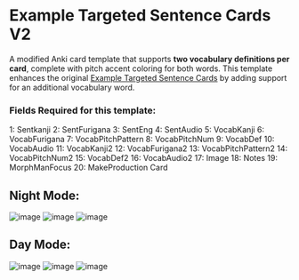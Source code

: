 # Example Targeted Sentence Cards V2

A modified Anki card template that supports **two vocabulary definitions per card**, complete with pitch accent coloring for both words. This template enhances the original [Example Targeted Sentence Cards](https://ankiweb.net/shared/info/1557722832) by adding support for an additional vocabulary word.

### Fields Required for this template:
1: Sentkanji
2: SentFurigana
3: SentEng
4: SentAudio
5: VocabKanji
6: VocabFurigana
7: VocabPitchPattern
8: VocabPitchNum
9: VocabDef
10: VocabAudio
11: VocabKanji2
12: VocabFurigana2
13: VocabPitchPattern2
14: VocabPitchNum2
15: VocabDef2
16: VocabAudio2
17: Image
18: Notes
19: MorphManFocus
20: MakeProduction Card


## Night Mode:
![image](https://github.com/user-attachments/assets/05c6b96f-d704-4ede-9688-66bb5bf005ea)
![image](https://github.com/user-attachments/assets/f578655f-e755-4297-b778-f1814a0499f8)
![image](https://github.com/user-attachments/assets/c8435c4c-a1e6-48f0-aa40-fec5fd18fdd4)

## Day Mode:
![image](https://github.com/user-attachments/assets/9d1b2690-b739-4676-9c62-ac1882362c41)
![image](https://github.com/user-attachments/assets/67bcb095-f908-418f-aaa5-2ccb00085787)
![image](https://github.com/user-attachments/assets/f7442d87-2191-4d4a-ae83-1283fab5d903)
